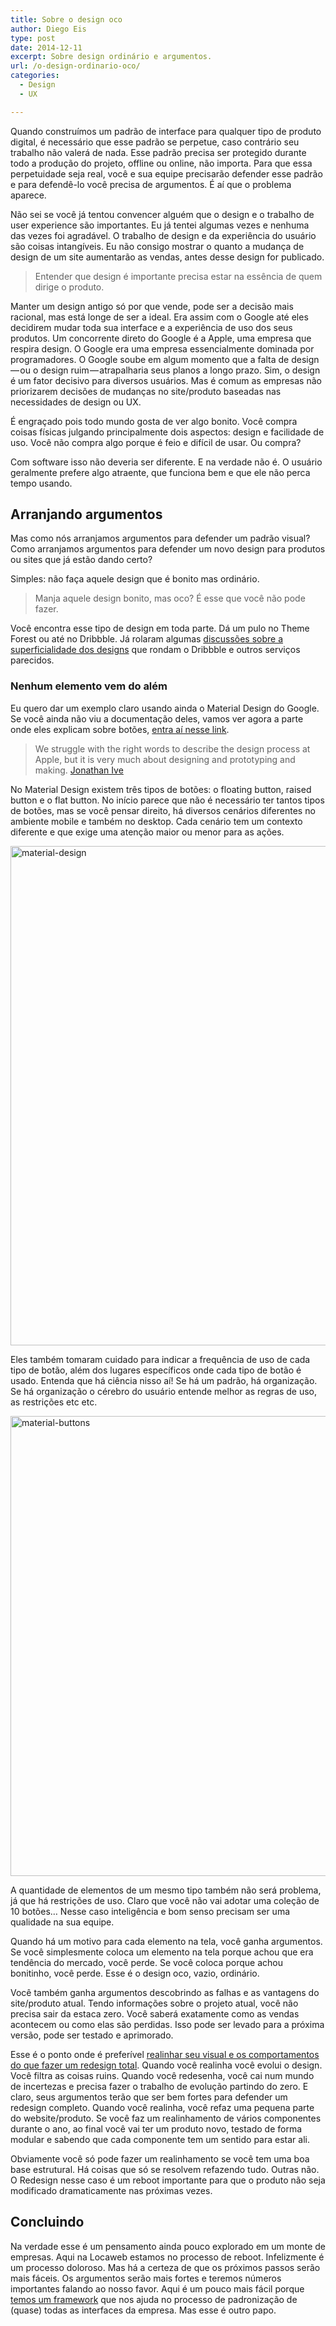 ```yaml
---
title: Sobre o design oco
author: Diego Eis
type: post
date: 2014-12-11
excerpt: Sobre design ordinário e argumentos.
url: /o-design-ordinario-oco/
categories:
  - Design
  - UX

---
```

Quando construímos um padrão de interface para qualquer tipo de produto digital, é necessário que esse padrão se perpetue, caso contrário seu trabalho não valerá de nada. Esse padrão precisa ser protegido durante todo a produção do projeto, offline ou online, não importa. Para que essa perpetuidade seja real, você e sua equipe precisarão defender esse padrão e para defendê-lo você precisa de argumentos. É aí que o problema aparece.

Não sei se você já tentou convencer alguém que o design e o trabalho de user experience são importantes. Eu já tentei algumas vezes e nenhuma das vezes foi agradável. O trabalho de design e da experiência do usuário são coisas intangíveis. Eu não consigo mostrar o quanto a mudança de design de um site aumentarão as vendas, antes desse design for publicado.

> Entender que design é importante precisa estar na essência de quem dirige o produto.

Manter um design antigo só por que vende, pode ser a decisão mais racional, mas está longe de ser a ideal. Era assim com o Google até eles decidirem mudar toda sua interface e a experiência de uso dos seus produtos. Um concorrente direto do Google é a Apple, uma empresa que respira design. O Google era uma empresa essencialmente dominada por programadores. O Google soube em algum momento que a falta de design — ou o design ruim — atrapalharia seus planos a longo prazo. Sim, o design é um fator decisivo para diversos usuários. Mas é comum as empresas não priorizarem decisões de mudanças no site/produto baseadas nas necessidades de design ou UX.

É engraçado pois todo mundo gosta de ver algo bonito. Você compra coisas físicas julgando principalmente dois aspectos: design e facilidade de uso. Você não compra algo porque é feio e difícil de usar. Ou compra?

Com software isso não deveria ser diferente. E na verdade não é. O usuário geralmente prefere algo atraente, que funciona bem e que ele não perca tempo usando.

## Arranjando argumentos

Mas como nós arranjamos argumentos para defender um padrão visual? Como arranjamos argumentos para defender um novo design para produtos ou sites que já estão dando certo?

Simples: não faça aquele design que é bonito mas ordinário.

> Manja aquele design bonito, mas oco? É esse que você não pode fazer.

Você encontra esse tipo de design em toda parte. Dá um pulo no Theme Forest ou até no Dribbble. Já rolaram algumas [discussões sobre a superficialidade dos designs][1] que rondam o Dribbble e outros serviços parecidos.

### Nenhum elemento vem do além

Eu quero dar um exemplo claro usando ainda o Material Design do Google. Se você ainda não viu a documentação deles, vamos ver agora a parte onde eles explicam sobre botões, [entra aí nesse link][2].

> We struggle with the right words to describe the design process at Apple, but it is very much about designing and prototyping and making. [Jonathan Ive][3]

No Material Design existem três tipos de botões: o floating button, raised button e o flat button. No início parece que não é necessário ter tantos tipos de botões, mas se você pensar direito, há diversos cenários diferentes no ambiente mobile e também no desktop. Cada cenário tem um contexto diferente e que exige uma atenção maior ou menor para as ações.
  
<img src="http://tableless.com.br/wp-content/uploads/2014/12/material-design.png" alt="material-design" width="928" height="799" class="alignnone size-full wp-image-46185" srcset="uploads/2014/12/material-design.png 928w, uploads/2014/12/material-design-161x139.png 161w, uploads/2014/12/material-design-400x344.png 400w" sizes="(max-width: 928px) 100vw, 928px" />

Eles também tomaram cuidado para indicar a frequência de uso de cada tipo de botão, além dos lugares específicos onde cada tipo de botão é usado. Entenda que há ciência nisso aí! Se há um padrão, há organização. Se há organização o cérebro do usuário entende melhor as regras de uso, as restrições etc etc.

<img src="http://tableless.com.br/wp-content/uploads/2014/12/material-buttons.png" alt="material-buttons" width="1400" height="736" class="alignnone size-full wp-image-46186" srcset="uploads/2014/12/material-buttons.png 1400w, uploads/2014/12/material-buttons-265x139.png 265w, uploads/2014/12/material-buttons-400x210.png 400w" sizes="(max-width: 1400px) 100vw, 1400px" />

A quantidade de elementos de um mesmo tipo também não será problema, já que há restrições de uso. Claro que você não vai adotar uma coleção de 10 botões… Nesse caso inteligência e bom senso precisam ser uma qualidade na sua equipe.

Quando há um motivo para cada elemento na tela, você ganha argumentos. Se você simplesmente coloca um elemento na tela porque achou que era tendência do mercado, você perde. Se você coloca porque achou bonitinho, você perde. Esse é o design oco, vazio, ordinário.

Você também ganha argumentos descobrindo as falhas e as vantagens do site/produto atual. Tendo informações sobre o projeto atual, você não precisa sair da estaca zero. Você saberá exatamente como as vendas acontecem ou como elas são perdidas. Isso pode ser levado para a próxima versão, pode ser testado e aprimorado.

Esse é o ponto onde é preferível [realinhar seu visual e os comportamentos do que fazer um redesign total][4]. Quando você realinha você evolui o design. Você filtra as coisas ruins. Quando você redesenha, você cai num mundo de incertezas e precisa fazer o trabalho de evolução partindo do zero. E claro, seus argumentos terão que ser bem fortes para defender um redesign completo. Quando você realinha, você refaz uma pequena parte do website/produto. Se você faz um realinhamento de vários componentes durante o ano, ao final você vai ter um produto novo, testado de forma modular e sabendo que cada componente tem um sentido para estar ali.

Obviamente você só pode fazer um realinhamento se você tem uma boa base estrutural. Há coisas que só se resolvem refazendo tudo. Outras não. O Redesign nesse caso é um reboot importante para que o produto não seja modificado dramaticamente nas próximas vezes.

## Concluindo

Na verdade esse é um pensamento ainda pouco explorado em um monte de empresas. Aqui na Locaweb estamos no processo de reboot. Infelizmente é um processo doloroso. Mas há a certeza de que os próximos passos serão mais fáceis. Os argumentos serão mais fortes e teremos números importantes falando ao nosso favor. Aqui é um pouco mais fácil porque [temos um framework][5] que nos ajuda no processo de padronização de (quase) todas as interfaces da empresa. Mas esse é outro papo.

 [1]: http://blog.intercom.io/the-dribbblisation-of-design/
 [2]: http://www.google.com/design/spec/components/buttons.html
 [3]: http://www.standard.co.uk/lifestyle/london-life/sir-jonathan-ive-the-iman-cometh-7562170.html
 [4]: http://alistapart.com/article/redesignrealign
 [5]: http://locaweb.github.io/locawebstyle/